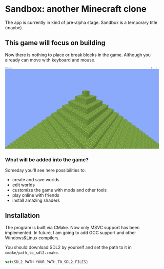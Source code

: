 # Sandbox: another Minecraft clone

The app is currently in kind of pre-alpha stage.
Sandbox is a temporary title (maybe).

## This game will focus on building

Now there is nothing to place or break blocks in the game. Although you already can move with keyboard and mouse.

![Pyramid render](assets/pyramid.png)

### What will be added into the game?

Someday you'll see here possibilities to:
* create and save worlds
* edit worlds
* customize the game with mods and other tools
* play online with friends
* install amazing shaders

## Installation

The program is built via CMake. Now only MSVC support has been implemented. In future, I am going to add GCC support and other Windows&Linux compilers.

You should download SDL2 by yourself and set the path to it in `cmake/path_to_sdl2.cmake`.

```cmake
set(SDL2_PATH YOUR_PATH_TO_SDL2_FILES)
```
